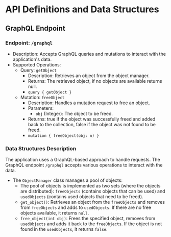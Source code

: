# API Definitions and Data Structures

## GraphQL Endpoint

### Endpoint: `/graphql`
- Description: Accepts GraphQL queries and mutations to interact with the application's data.
- Supported Operations:
    - Query: `getObject`
        - Description: Retrieves an object from the object manager.
        - Returns: The retrieved object, if no objects are available returns null.
        - `query {
          getObject
          }`
    - Mutation: `freeObject`
        - Description: Handles a mutation request to free an object.
        - Parameters:
            - `obj` (Integer): The object to be freed.
        - Returns: true if the object was successfully freed and added back to the collection, false if the object was not found to be freed.
        - `mutation {
          freeObject(obj: n)
          }`


### Data Structures Description

The application uses a GraphQL-based approach to handle requests. The GraphQL endpoint `/graphql` accepts various operations to interact with the data.

- The `ObjectManager` class manages a pool of objects:
  - The pool of objects is implemented as two sets (where the objects are distributed): `freeObjects` (contains objects that can be used) and `usedObjects` (contains used objects that need to be freed).
  - `get_object()`: Retrieves an object from the `freeObjects` and removes from `freeObjects` and adds to `usedObjects`.  If there are no free objects available, it returns `null`.
  - `free_object(int obj)`: Frees the specified object, removes from `usedObjects` and adds it back to the `freeObjects`. If the object is not found in the `usedObjects`, it returns `false`.

